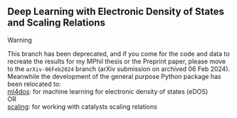 ## Deep Learning with Electronic Density of States and Scaling Relations

> [!WARNING]
> This branch has been deprecated, and if you
> come for the code and data to recreate the results for
> my MPhil thesis or the Preprint paper, please move to the
> `arXiv-06Feb2024` branch (arXiv submission on archived 06 Feb 2024).
> Meanwhile the development of the general purpose Python package has been relocated to:\
[ml4dos](https://github.com/DanielYang59/ml4dos): for machine learning for electronic density of states (eDOS)\
OR \
[scaling](https://github.com/DanielYang59/scaling): for working with catalysts scaling relations
